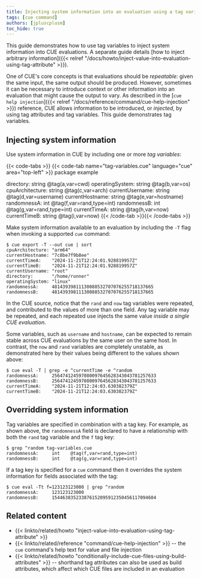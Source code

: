 ```yaml
---
title: Injecting system information into an evaluation using a tag variable
tags: [cue command]
authors: [jpluscplusm]
toc_hide: true
---
```


This guide demonstrates how to use tag variables to inject system information
into CUE evaluations. A separate guide details
[how to inject arbitrary information]({{< relref "/docs/howto/inject-value-into-evaluation-using-tag-attribute" >}}).

One of CUE's core concepts is that evaluations should be *repeatable:* given
the same input, the same output should be produced.
However, sometimes it can be necessary to introduce context or other information
into an evaluation that might cause the output to vary. As described in the
[`cue help injection`]({{< relref "/docs/reference/command/cue-help-injection" >}})
reference, CUE allows information to be introduced, or *injected*, by using tag
attributes and tag variables. This guide demonstrates tag variables.

## Injecting system information

Use system information in CUE by including one or more *tag variables*:

{{< code-tabs >}}
{{< code-tab name="tag-variables.cue" language="cue" area="top-left" >}}
package example

directory:       string @tag(a,var=cwd)
operatingSystem: string @tag(b,var=os)
cpuArchitecture: string @tag(c,var=arch)
currentUsername: string @tag(d,var=username)
currentHostname: string @tag(e,var=hostname)
randomnessA:     int    @tag(f,var=rand,type=int)
randomnessB:     int    @tag(g,var=rand,type=int)
currentTimeA:    string @tag(h,var=now)
currentTimeB:    string @tag(i,var=now)
{{< /code-tab >}}{{< /code-tabs >}}

Make system information available to an evaluation by including the `-T` flag
when invoking a supported `cue` command:

```text { title="TERMINAL" type="terminal" codeToCopy="Y3VlIGV4cG9ydCAtVCAtLW91dCBjdWUgfCBzb3J0" }
$ cue export -T --out cue | sort
cpuArchitecture: "arm64"
currentHostname: "7c8be7f9b8ee"
currentTimeA:    "2024-11-21T12:24:01.928819957Z"
currentTimeB:    "2024-11-21T12:24:01.928819957Z"
currentUsername: "root"
directory:       "/home/runner"
operatingSystem: "linux"
randomnessA:     48143939811130088532707076255718137665
randomnessB:     48143939811130088532707076255718137665
```

In the CUE source, notice that the `rand` and `now` tag variables were
repeated, and contributed to the values of more than one field. Any tag
variable may be repeated, and each repeated use injects the same value *inside
a single CUE evaluation*.

Some variables, such as `username` and `hostname`, can be expected to remain
stable across CUE evaluations by the same user on the same host. In contrast,
the `now` and `rand` variables are completely unstable, as demonstrated here by
their values being different to the values shown above:
```text { title="TERMINAL" type="terminal" codeToCopy="Y3VlIGV2YWwgLVQgfCBncmVwIC1lIF5jdXJyZW50VGltZSAtZSBecmFuZG9t" }
$ cue eval -T | grep -e ^currentTime -e ^random
randomnessA:     256474124597080097645628343043781257633
randomnessB:     256474124597080097645628343043781257633
currentTimeA:    "2024-11-21T12:24:03.630382379Z"
currentTimeB:    "2024-11-21T12:24:03.630382379Z"
```

## Overridding system information

Tag variables are specified in combination with a tag key. For example, as
shown above, the `randomnessA` field is declared to have a relationship
with both the `rand` tag variable and the `f` tag key:

```text { title="TERMINAL" type="terminal" codeToCopy="Z3JlcCBecmFuZG9tIHRhZy12YXJpYWJsZXMuY3Vl" }
$ grep ^random tag-variables.cue
randomnessA:     int    @tag(f,var=rand,type=int)
randomnessB:     int    @tag(g,var=rand,type=int)
```

If a tag key is specified for a `cue` command then it overrides the system
information for fields associated with the tag:

```text { title="TERMINAL" type="terminal" codeToCopy="Y3VlIGV2YWwgLVR0IGY9MTIzMTIzMTIzMDAwIHwgZ3JlcCBecmFuZG9t" }
$ cue eval -Tt f=123123123000 | grep ^random
randomnessA:     123123123000
randomnessB:     154463835233876152095912350456117094604
```

## Related content

- {{< linkto/related/howto "inject-value-into-evaluation-using-tag-attribute" >}}
- {{< linkto/related/reference "command/cue-help-injection" >}} -- the `cue` command's help
  text for value and file injection
- {{< linkto/related/howto "conditionally-include-cue-files-using-build-attributes" >}}
  -- shorthand tag attributes can also be used as build attributes, which
  affect which CUE files are included in an evaluation
